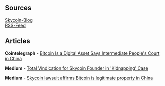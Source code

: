 
## Sources
[Skycoin-Blog](https://www.skycoin.com/blog/)<br>
[RSS-Feed](https://www.skycoin.com/blog/index.xml)

## Articles

**Cointelegraph** - [Bitcoin Is a Digital Asset Says Intermediate People's Court in China](https://cointelegraph.com/news/bitcoin-is-a-digital-asset-says-intermediate-peoples-court-in-china)

**Medium** - [Total Vindication for Skycoin Founder in 'Kidnapping' Case](https://medium.com/@cryptofray/total-vindication-for-skycoin-founder-in-kidnapping-case-ef7fdac2c914)

**Medium** - [Skycoin lawsuit affirms Bitcoin is legitimate property in China](https://link.medium.com/jPbOKcaSi6)
